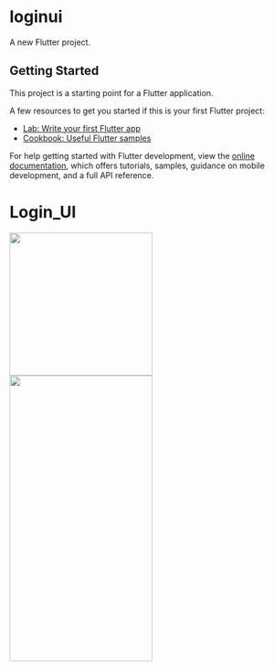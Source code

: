 # loginui

A new Flutter project.

## Getting Started

This project is a starting point for a Flutter application.

A few resources to get you started if this is your first Flutter project:

- [Lab: Write your first Flutter app](https://docs.flutter.dev/get-started/codelab)
- [Cookbook: Useful Flutter samples](https://docs.flutter.dev/cookbook)

For help getting started with Flutter development, view the
[online documentation](https://docs.flutter.dev/), which offers tutorials,
samples, guidance on mobile development, and a full API reference.
# Login_UI
<div style="display:flex;flex-direction:column;">
<img src="https://user-images.githubusercontent.com/57596726/194656616-cc5db2ca-435f-4719-adb9-09c49fe30b83.png" width=250 hieght=500>

<img src="https://user-images.githubusercontent.com/57596726/194657379-250e0352-dd26-42b5-ba8e-eed3c225a1c6.png" width=250 height=500>
</div>
